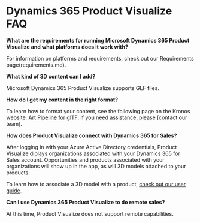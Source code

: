 
# Dynamics 365 Product Visualize FAQ

**What are the requirements for running Microsoft Dynamics 365 Product Visualize and what platforms does it work with?**

For information on platforms and requirements, check out our Requirements page(requirements.md).

**What kind of 3D content can I add?**

Microsoft Dynamics 365 Product Visualize supports GLF files.

**How do I get my content in the right format?**

To learn how to format your content, see the following page on the Kronos website: [Art Pipeline for glTF](https://go.microsoft.com/fwlink/p/?linkid=2083000). If you need assistance, please [contact our team].

**How does Product Visualize connect with Dynamics 365 for Sales?**

After logging in with your Azure Active Directory credentials, Product Visualize diplays organizations associated with your Dynamics 365 for Sales account. Opportunities and products associated with your organizations will show up in the app, as will 3D models attached to your products.

To learn how to associate a 3D model with a product, [check out our user guide](user-guide.md).
	
**Can I use Dynamics 365 Product Visualize to do remote sales?**

At this time, Product Visualize does not support remote capabilities.

